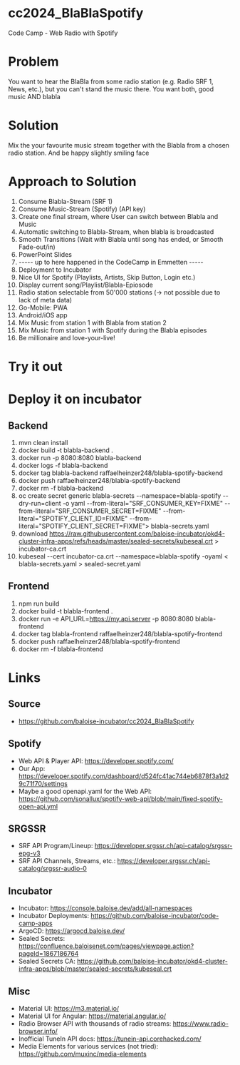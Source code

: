 # cc2024_BlaBlaSpotify
Code Camp - Web Radio with Spotify

# Problem
You want to hear the BlaBla from some radio station (e.g. Radio SRF 1, News, etc.), but you can't stand the music there.
You want both, good music AND blabla

# Solution
Mix the your favourite music stream together with the Blabla from a chosen radio station. And be happy slightly smiling face

# Approach to Solution
1. Consume Blabla-Stream (SRF 1)
1. Consume Music-Stream (Spotify) (API key)
1. Create one final stream, where User can switch between Blabla and Music
1. Automatic switching to Blabla-Stream, when blabla is broadcasted
1. Smooth Transitions (Wait with Blabla until song has ended, or Smooth Fade-out/in)
2. PowerPoint Slides
2. ----- up to here happened in the CodeCamp in Emmetten -----
1. Deployment to Incubator
2. Nice UI for Spotify (Playlists, Artists, Skip Button, Login etc.)
3. Display current song/Playlist/Blabla-Epiosode
1. Radio station selectable from 50'000 stations (-> not possible due to lack of meta data)
1. Go-Mobile: PWA
1. Android/iOS app
2. Mix Music from station 1 with Blabla from station 2
3. Mix Music from station 1 with Spotify during the Blabla episodes
4. Be millionaire and love-your-live!

# Try it out
<link here>

# Deploy it on incubator
## Backend
1. mvn clean install
1. docker build -t blabla-backend .
1. docker run -p 8080:8080 blabla-backend
1. docker logs -f blabla-backend
3. docker tag blabla-backend raffaelheinzer248/blabla-spotify-backend
4. docker push raffaelheinzer248/blabla-spotify-backend
2. docker rm -f blabla-backend
3. oc create secret generic blabla-secrets --namespace=blabla-spotify --dry-run=client -o yaml --from-literal="SRF_CONSUMER_KEY=FIXME" --from-literal="SRF_CONSUMER_SECRET=FIXME" --from-literal="SPOTIFY_CLIENT_ID=FIXME" --from-literal="SPOTIFY_CLIENT_SECRET=FIXME"> blabla-secrets.yaml
1. download https://raw.githubusercontent.com/baloise-incubator/okd4-cluster-infra-apps/refs/heads/master/sealed-secrets/kubeseal.crt > incubator-ca.crt
2. kubeseal --cert incubator-ca.crt --namespace=blabla-spotify -oyaml < blabla-secrets.yaml > sealed-secret.yaml

## Frontend
1. npm run build
1. docker build -t blabla-frontend .
1. docker run -e API_URL=https://my.api.server -p 8080:8080 blabla-frontend
3. docker tag blabla-frontend raffaelheinzer248/blabla-spotify-frontend
4. docker push raffaelheinzer248/blabla-spotify-frontend
1. docker rm -f blabla-frontend

# Links
## Source
- https://github.com/baloise-incubator/cc2024_BlaBlaSpotify

## Spotify
- Web API & Player API: https://developer.spotify.com/
- Our App: https://developer.spotify.com/dashboard/d524fc41ac744eb6878f3a1d29c71f70/settings
- Maybe a good openapi.yaml for the Web API: https://github.com/sonallux/spotify-web-api/blob/main/fixed-spotify-open-api.yml

## SRGSSR
- SRF API Program/Lineup: https://developer.srgssr.ch/api-catalog/srgssr-epg-v3
- SRF API Channels, Streams, etc.: https://developer.srgssr.ch/api-catalog/srgssr-audio-0

## Incubator
- Incubator: https://console.baloise.dev/add/all-namespaces
- Incubator Deployments: https://github.com/baloise-incubator/code-camp-apps
- ArgoCD: https://argocd.baloise.dev/
- Sealed Secrets: https://confluence.baloisenet.com/pages/viewpage.action?pageId=1867186764
- Sealed Secrets CA: https://github.com/baloise-incubator/okd4-cluster-infra-apps/blob/master/sealed-secrets/kubeseal.crt

## Misc
- Material UI: https://m3.material.io/
- Material UI for Angular: https://material.angular.io/
- Radio Browser API with thousands of radio streams: https://www.radio-browser.info/
- Inofficial TuneIn API docs: https://tunein-api.corehacked.com/
- Media Elements for various services (not tried): https://github.com/muxinc/media-elements
